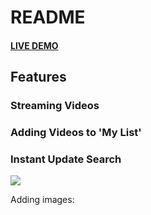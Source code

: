 # README

#### [LIVE DEMO](https://bingeflix.herokuapp.com/#/)


## Features


### Streaming Videos


### Adding Videos to 'My List'


### Instant Update Search
![](https://media.giphy.com/media/xThtamghBNxFbwSrRe/giphy.gif)

Adding images: ![]()
